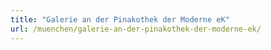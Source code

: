 ```yaml
---
title: "Galerie an der Pinakothek der Moderne eK"
url: /muenchen/galerie-an-der-pinakothek-der-moderne-ek/
---
```

